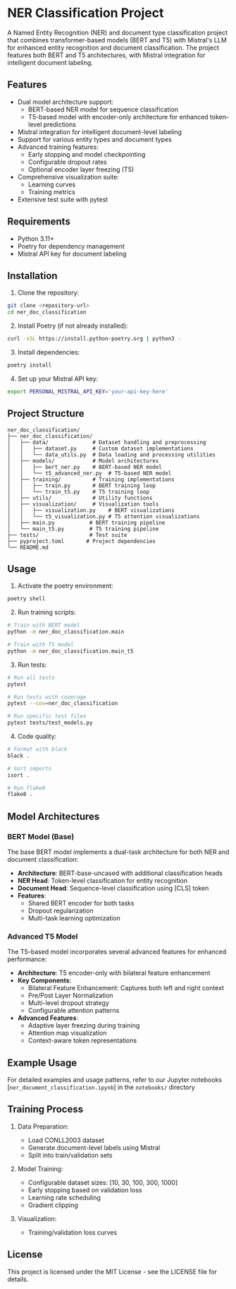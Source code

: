 # NER Classification Project

A Named Entity Recognition (NER) and document type classification project that combines transformer-based models (BERT and T5) with Mistral's LLM for enhanced entity recognition and document classification. The project features both BERT and T5 architectures, with Mistral integration for intelligent document labeling.

## Features

- Dual model architecture support:
  - BERT-based NER model for sequence classification
  - T5-based model with encoder-only architecture for enhanced token-level predictions
- Mistral integration for intelligent document-level labeling
- Support for various entity types and document types
- Advanced training features:
  - Early stopping and model checkpointing
  - Configurable dropout rates
  - Optional encoder layer freezing (T5)
- Comprehensive visualization suite:
  - Learning curves
  - Training metrics
- Extensive test suite with pytest

## Requirements

- Python 3.11+
- Poetry for dependency management
- Mistral API key for document labeling

## Installation

1. Clone the repository:
```bash
git clone <repository-url>
cd ner_doc_classification
```

2. Install Poetry (if not already installed):
```bash
curl -sSL https://install.python-poetry.org | python3 -
```

3. Install dependencies:
```bash
poetry install
```

4. Set up your Mistral API key:
```bash
export PERSONAL_MISTRAL_API_KEY='your-api-key-here'
```

## Project Structure

```
ner_doc_classification/
├── ner_doc_classification/
│   ├── data/              # Dataset handling and preprocessing
│   │   ├── dataset.py     # Custom dataset implementations
│   │   └── data_utils.py  # Data loading and processing utilities
│   ├── models/            # Model architectures
│   │   ├── bert_ner.py    # BERT-based NER model
│   │   └── t5_advanced_ner.py  # T5-based NER model
│   ├── training/          # Training implementations
│   │   ├── train.py       # BERT training loop
│   │   └── train_t5.py    # T5 training loop
│   ├── utils/             # Utility functions
│   ├── visualization/     # Visualization tools
│   │   ├── visualization.py    # BERT visualizations
│   │   └── t5_visualization.py # T5 attention visualizations
│   ├── main.py           # BERT training pipeline
│   └── main_t5.py        # T5 training pipeline
├── tests/                # Test suite
├── pyproject.toml       # Project dependencies
└── README.md
```

## Usage

1. Activate the poetry environment:
```bash
poetry shell
```

2. Run training scripts:
```bash
# Train with BERT model
python -m ner_doc_classification.main

# Train with T5 model
python -m ner_doc_classification.main_t5
```

3. Run tests:
```bash
# Run all tests
pytest

# Run tests with coverage
pytest --cov=ner_doc_classification

# Run specific test files
pytest tests/test_models.py
```

4. Code quality:
```bash
# Format with black
black .

# Sort imports
isort .

# Run flake8
flake8 .
```

## Model Architectures

### BERT Model (Base)
The base BERT model implements a dual-task architecture for both NER and document classification:
- **Architecture**: BERT-base-uncased with additional classification heads
- **NER Head**: Token-level classification for entity recognition
- **Document Head**: Sequence-level classification using [CLS] token
- **Features**:
  - Shared BERT encoder for both tasks
  - Dropout regularization
  - Multi-task learning optimization

### Advanced T5 Model
The T5-based model incorporates several advanced features for enhanced performance:
- **Architecture**: T5 encoder-only with bilateral feature enhancement
- **Key Components**:
  - Bilateral Feature Enhancement: Captures both left and right context
  - Pre/Post Layer Normalization
  - Multi-level dropout strategy
  - Configurable attention patterns
- **Advanced Features**:
  - Adaptive layer freezing during training
  - Attention map visualization
  - Context-aware token representations

## Example Usage

For detailed examples and usage patterns, refer to our Jupyter notebooks [`ner_document_classification.ipynb`] in the `notebooks/` directory

## Training Process

1. Data Preparation:
   - Load CONLL2003 dataset
   - Generate document-level labels using Mistral
   - Split into train/validation sets

2. Model Training:
   - Configurable dataset sizes: [10, 30, 100, 300, 1000]
   - Early stopping based on validation loss
   - Learning rate scheduling
   - Gradient clipping

3. Visualization:
   - Training/validation loss curves

## License

This project is licensed under the MIT License - see the LICENSE file for details.